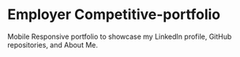 # Employer Competitive-portfolio

Mobile Responsive portfolio to showcase my LinkedIn profile, GitHub repositories, and About Me. 
